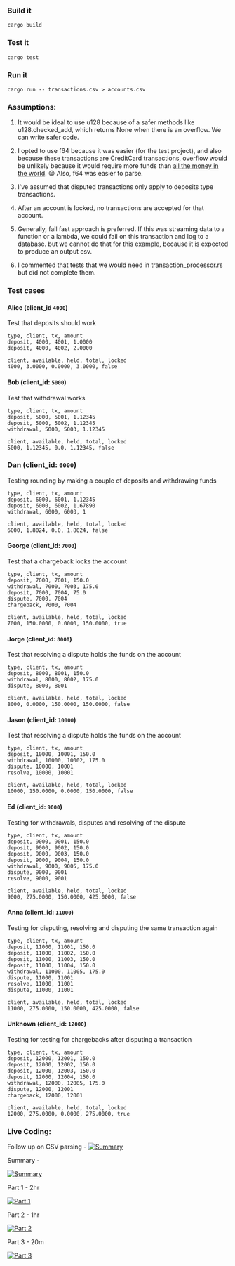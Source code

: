 ### Build it
```
cargo build
```

### Test it
```
cargo test
```

### Run it
```
cargo run -- transactions.csv > accounts.csv
```

### Assumptions: 

1. It would be ideal to use u128 because of a safer methods like u128.checked_add, which returns None when there is an overflow. We can write safer code.

2. I opted to use f64 because it was easier (for the test project), and also because these transactions are CreditCard transactions, overflow would be unlikely because it would require more funds than [all the money in the world](https://www.gobankingrates.com/money/economy/how-much-money-is-in-the-world/). :grin:
Also, f64 was easier to parse. 

3. I've assumed that disputed transactions only apply to deposits type transactions. 

4. After an account is locked, no transactions are accepted for that account.

5. Generally, fail fast approach is preferred. If this was streaming data to a function or a lambda, we could fail on this transaction and log to a database. but we cannot do that for this example, because it is expected to produce an output csv.

6. I commented that tests that we would need in transaction_processor.rs but did not complete them. 


### Test cases

####  Alice (client_id `4000`)
Test that deposits should work
```
type, client, tx, amount
deposit, 4000, 4001, 1.0000
deposit, 4000, 4002, 2.0000
```
```
client, available, held, total, locked
4000, 3.0000, 0.0000, 3.0000, false
```


#### Bob (client_id: `5000`)
Test that withdrawal works
```
type, client, tx, amount
deposit, 5000, 5001, 1.12345
deposit, 5000, 5002, 1.12345
withdrawal, 5000, 5003, 1.12345
```
```
client, available, held, total, locked
5000, 1.12345, 0.0, 1.12345, false
```

### Dan (client_id: `6000`)
Testing rounding by making a couple of deposits and withdrawing funds
```
type, client, tx, amount
deposit, 6000, 6001, 1.12345
deposit, 6000, 6002, 1.67890
withdrawal, 6000, 6003, 1
```
```
client, available, held, total, locked
6000, 1.8024, 0.0, 1.8024, false

```
#### George (client_id: `7000`)
Test that a chargeback locks the account
```
type, client, tx, amount
deposit, 7000, 7001, 150.0
withdrawal, 7000, 7003, 175.0
deposit, 7000, 7004, 75.0
dispute, 7000, 7004
chargeback, 7000, 7004
```
```
client, available, held, total, locked
7000, 150.0000, 0.0000, 150.0000, true
```

#### Jorge (client_id: `8000`)
Test that resolving a dispute holds the funds on the account
```
type, client, tx, amount
deposit, 8000, 8001, 150.0
withdrawal, 8000, 8002, 175.0
dispute, 8000, 8001
```
```
client, available, held, total, locked
8000, 0.0000, 150.0000, 150.0000, false
```

#### Jason (client_id: `10000`)
Test that resolving a dispute holds the funds on the account
```
type, client, tx, amount
deposit, 10000, 10001, 150.0
withdrawal, 10000, 10002, 175.0
dispute, 10000, 10001
resolve, 10000, 10001
```
```
client, available, held, total, locked
10000, 150.0000, 0.0000, 150.0000, false
```

#### Ed (client_id: `9000`)
Testing for withdrawals, disputes and resolving of the dispute
```
type, client, tx, amount
deposit, 9000, 9001, 150.0
deposit, 9000, 9002, 150.0
deposit, 9000, 9003, 150.0
deposit, 9000, 9004, 150.0
withdrawal, 9000, 9005, 175.0
dispute, 9000, 9001
resolve, 9000, 9001
```
```
client, available, held, total, locked
9000, 275.0000, 150.0000, 425.0000, false
```

#### Anna (client_id: `11000`)
Testing for disputing, resolving and disputing the same transaction again
```
type, client, tx, amount
deposit, 11000, 11001, 150.0
deposit, 11000, 11002, 150.0
deposit, 11000, 11003, 150.0
deposit, 11000, 11004, 150.0
withdrawal, 11000, 11005, 175.0
dispute, 11000, 11001
resolve, 11000, 11001
dispute, 11000, 11001
```
```
client, available, held, total, locked
11000, 275.0000, 150.0000, 425.0000, false
```

#### Unknown (client_id: `12000`)
Testing for testing for chargebacks after disputing a transaction
```
type, client, tx, amount
deposit, 12000, 12001, 150.0
deposit, 12000, 12002, 150.0
deposit, 12000, 12003, 150.0
deposit, 12000, 12004, 150.0
withdrawal, 12000, 12005, 175.0
dispute, 12000, 12001
chargeback, 12000, 12001
```
```
client, available, held, total, locked
12000, 275.0000, 0.0000, 275.0000, true
```

### Live Coding:

Follow up on CSV parsing - 
[![Summary](https://img.youtube.com/vi/jCyX7H9n-D8/0.jpg)](https://youtu.be/jCyX7H9n-D8)

Summary - 

[![Summary](https://img.youtube.com/vi/Nbcr16ksZIQ/0.jpg)](https://www.youtube.com/watch?v=Nbcr16ksZIQ)

Part 1 - 2hr

[![Part 1](https://img.youtube.com/vi/usyCPOEJPBw/0.jpg)](https://www.youtube.com/watch?v=usyCPOEJPBw)

Part 2 - 1hr

[![Part 2](https://img.youtube.com/vi/3RdQv2xx7uw/0.jpg)](https://www.youtube.com/watch?v=3RdQv2xx7uw)

Part 3 - 20m

[![Part 3](https://img.youtube.com/vi/QbOrlniaZKM/0.jpg)](https://www.youtube.com/watch?v=QbOrlniaZKM)
